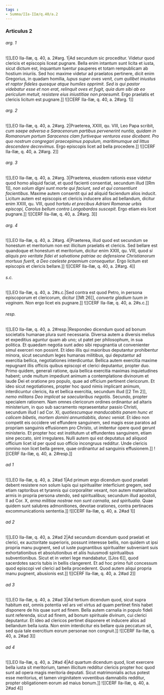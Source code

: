```yaml
---
tags : 
- Summa/IIa-IIæ/q.40/a.2
---
```


### Articulus 2

###### arg. 1
![[LEO IIa-IIæ, q. 40, a. 2#arg. 1|Ad secundum sic proceditur. Videtur quod clericis et episcopis liceat pugnare. Bella enim intantum sunt licita et iusta, sicut dictum est, inquantum tuentur pauperes et totam rempublicam ab hostium iniuriis. Sed hoc maxime videtur ad praelatos pertinere, dicit enim Gregorius, in quadam homilia, *lupus super oves venit, cum quilibet iniustus et raptor fideles quosque atque humiles opprimit. Sed is qui pastor videbatur esse et non erat, relinquit oves et fugit, quia dum sibi ab eo periculum metuit, resistere eius iniustitiae non praesumit*. Ergo praelatis et clericis licitum est pugnare.]]
![[CERF IIa-IIæ, q. 40, a. 2#arg. 1]]

###### arg. 2
![[LEO IIa-IIæ, q. 40, a. 2#arg. 2|Praeterea, XXIII, qu. VIII, Leo Papa scribit, *cum saepe adversa a Saracenorum partibus pervenerint nuntia, quidam in Romanorum portum Saracenos clam furtiveque venturos esse dicebant. Pro quo nostrum congregari praecepimus populum, maritimumque ad littus descendere decrevimus*. Ergo episcopis licet ad bella procedere.]]
![[CERF IIa-IIæ, q. 40, a. 2#arg. 2]]

###### arg. 3
![[LEO IIa-IIæ, q. 40, a. 2#arg. 3|Praeterea, eiusdem rationis esse videtur quod homo aliquid faciat, et quod facienti consentiat, secundum illud [[Rm 1]], *non solum digni sunt morte qui faciunt, sed et qui consentiunt facientibus*. Maxime autem consentit qui ad aliquid faciendum alios inducit. Licitum autem est episcopis et clericis inducere alios ad bellandum, dicitur enim XXIII, qu. VIII, quod *hortatu et precibus Adriani Romanae urbis episcopi, Carolus bellum contra Longobardos suscepit*. Ergo etiam eis licet pugnare.]]
![[CERF IIa-IIæ, q. 40, a. 2#arg. 3]]

###### arg. 4
![[LEO IIa-IIæ, q. 40, a. 2#arg. 4|Praeterea, illud quod est secundum se honestum et meritorium non est illicitum praelatis et clericis. Sed bellare est quandoque et honestum et meritorium, dicitur enim XXIII, qu. VIII, quod *si aliquis pro veritate fidei et salvatione patriae ac defensione Christianorum mortuus fuerit, a Deo caeleste praemium consequetur*. Ergo licitum est episcopis et clericis bellare.]]
![[CERF IIa-IIæ, q. 40, a. 2#arg. 4]]

###### s.c.
![[LEO IIa-IIæ, q. 40, a. 2#s.c.|Sed contra est quod Petro, in persona episcoporum et clericorum, dicitur [[Mt 26]], *converte gladium tuum in vaginam*. Non ergo licet eis pugnare.]]
![[CERF IIa-IIæ, q. 40, a. 2#s.c.]]

###### resp.
![[LEO IIa-IIæ, q. 40, a. 2#resp.|Respondeo dicendum quod ad bonum societatis humanae plura sunt necessaria. Diversa autem a diversis melius et expeditius aguntur quam ab uno; ut patet per philosophum, in sua politica. Et quaedam negotia sunt adeo sibi repugnantia ut convenienter simul exerceri non possint. Et ideo illis qui maioribus deputantur prohibentur minora, sicut secundum leges humanas militibus, qui deputantur ad exercitia bellica, negotiationes interdicuntur. Bellica autem exercitia maxime repugnant illis officiis quibus episcopi et clerici deputantur, propter duo. Primo quidem, generali ratione, quia bellica exercitia maximas inquietudines habent; unde multum impediunt animum a contemplatione divinorum et laude Dei et oratione pro populo, quae ad officium pertinent clericorum. Et ideo sicut negotiationes, propter hoc quod nimis implicant animum, interdicuntur clericis, ita et bellica exercitia, secundum illud [[2 Tm 2]], *nemo militans Deo implicat se saecularibus negotiis*. Secundo, propter specialem rationem. Nam omnes clericorum ordines ordinantur ad altaris ministerium, in quo sub sacramento repraesentatur passio Christi, secundum illud I ad Cor. XI, *quotiescumque manducabitis panem hunc et calicem bibetis, mortem domini annuntiabitis, donec veniat*. Et ideo non competit eis occidere vel effundere sanguinem, sed magis esse paratos ad propriam sanguinis effusionem pro Christo, ut imitentur opere quod gerunt ministerio. Et propter hoc est institutum ut effundentes sanguinem, etiam sine peccato, sint irregulares. Nulli autem qui est deputatus ad aliquod officium licet id per quod suo officio incongruus redditur. Unde clericis omnino non licet bella gerere, quae ordinantur ad sanguinis effusionem.]]
![[CERF IIa-IIæ, q. 40, a. 2#resp.]]

###### ad 1
![[LEO IIa-IIæ, q. 40, a. 2#ad 1|Ad primum ergo dicendum quod praelati debent resistere non solum lupis qui spiritualiter interficiunt gregem, sed etiam raptoribus et tyrannis qui corporaliter vexant, non autem materialibus armis in propria persona utendo, sed spiritualibus; secundum illud apostoli, II ad Cor. X, *arma militiae nostrae non sunt carnalia, sed spiritualia*. Quae quidem sunt salubres admonitiones, devotae orationes, contra pertinaces excommunicationis sententia.]]
![[CERF IIa-IIæ, q. 40, a. 2#ad 1]]

###### ad 2
![[LEO IIa-IIæ, q. 40, a. 2#ad 2|Ad secundum dicendum quod praelati et clerici, ex auctoritate superioris, possunt interesse bellis, non quidem ut ipsi propria manu pugnent, sed ut iuste pugnantibus spiritualiter subveniant suis exhortationibus et absolutionibus et aliis huiusmodi spiritualibus subventionibus. Sicut et in veteri lege mandabatur, [[Jos 6]], quod sacerdotes sacris tubis in bellis clangerent. Et ad hoc primo fuit concessum quod episcopi vel clerici ad bella procederent. Quod autem aliqui propria manu pugnent, abusionis est.]]
![[CERF IIa-IIæ, q. 40, a. 2#ad 2]]

###### ad 3
![[LEO IIa-IIæ, q. 40, a. 2#ad 3|Ad tertium dicendum quod, sicut supra habitum est, omnis potentia vel ars vel virtus ad quam pertinet finis habet disponere de his quae sunt ad finem. Bella autem carnalia in populo fideli sunt referenda, sicut ad finem, ad bonum spirituale divinum, cui clerici deputantur. Et ideo ad clericos pertinet disponere et inducere alios ad bellandum bella iusta. Non enim interdicitur eis bellare quia peccatum sit, sed quia tale exercitium eorum personae non congruit.]]
![[CERF IIa-IIæ, q. 40, a. 2#ad 3]]

###### ad 4
![[LEO IIa-IIæ, q. 40, a. 2#ad 4|Ad quartum dicendum quod, licet exercere bella iusta sit meritorium, tamen illicitum redditur clericis propter hoc quod sunt ad opera magis meritoria deputati. Sicut matrimonialis actus potest esse meritorius, et tamen virginitatem voventibus damnabilis redditur, propter obligationem eorum ad maius bonum.]]
![[CERF IIa-IIæ, q. 40, a. 2#ad 4]]

